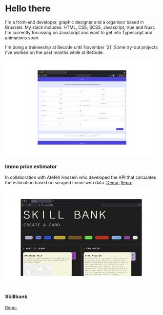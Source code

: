 # Hello there

I'm a front-end developer, graphic designer and a organisor based in Brussels.
My stack includes: HTML, CSS, SCSS, Javascript, Vue and Nuxt. I'm currently focussing on Javascript and want to get into Typescript and animations soon.

I'm doing a traineeship at Becode until November '21.
Some try-out projects i've worked on the past months while at BeCode:


![immo project screenshot](immo.png)
### Immo price estimator 
In collaboration with Atefeh Hossein who developed the API that calculates the estimation based on scraped Immo-web data.
[Demo:](https://kind-visvesvaraya-ee044c.netlify.app/)
[Repo:](https://github.com/byrthe/vue-immo-app)

![immo project screenshot](skillbank1.png)
### Skillbank
[Repo:](https://byrthe.github.io/skillBankApp/)

